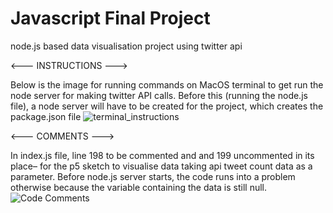 # Javascript Final Project
 node.js based data visualisation project using twitter api
 
 <--- INSTRUCTIONS --->
 
 Below is the image for running commands on MacOS terminal to get run the node server for making twitter API calls. Before this (running the node.js file), a node server will have to be created for the project, which creates the package.json file
![terminal_instructions](https://user-images.githubusercontent.com/95708602/169592596-674b7a43-5f84-4c5a-b78c-840a41b038f9.png)



<--- COMMENTS --->

In index.js file, line 198 to be commented and and 199 uncommented in its place– for the p5 sketch to visualise data taking api tweet count data as a parameter. Before node.js server starts, the code runs into a problem otherwise because the variable containing the data is still null.
![Code Comments](https://user-images.githubusercontent.com/95708602/169593120-2089ccd8-7950-41f1-bade-cff3813f3575.png)
